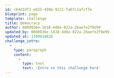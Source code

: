 ```yaml
---
id: c64d19f2-e825-450b-9221-fa6fc1afcf7e
blueprint: page
template: challenge
title: Democracy
author: 0800036e-1638-4d6e-822a-26aefe2f9e99
updated_by: 0800036e-1638-4d6e-822a-26aefe2f9e99
updated_at: 1709918828
challenge_intro:
  -
    type: paragraph
    content:
      -
        type: text
        text: 'Intro to this challenge here'
---
```


